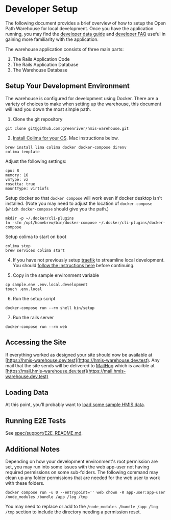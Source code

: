 # Developer Setup
The following document provides a brief overview of how to setup the Open Path Warehouse for local development.  Once you have the application running, you may find the [developer data guide](developer_data.md) and [developer FAQ](developer_faq.md) useful in gaining more familiarity with the application.

The warehouse application consists of three main parts:
1. The Rails Application Code
2. The Rails Application Database
3. The Warehouse Database

## Setup Your Development Environment
The warehouse is configured for development using Docker.  There are a variety of choices to make when setting up the warehouse, this document will lead you down the most simple path.

1. Clone the git repository
```
git clone git@github.com:greenriver/hmis-warehouse.git
```
2. [Install Colima for your OS](https://github.com/abiosoft/colima).  Mac instructions below.

```
brew install lima colima docker docker-compose direnv
colima template
```

Adjust the following settings:
```
cpu: 8
memory: 16
vmType: vz
rosetta: true
mountType: virtiofs
```

Setup docker so that `docker compose` will work even if docker desktop isn't installed.  (Note you may need to adjust the location of `docker-compose` (`which docker-compose` should give you the path.)
```
mkdir -p ~/.docker/cli-plugins
ln -sfn /opt/homebrew/bin/docker-compose ~/.docker/cli-plugins/docker-compose
```

Setup colima to start on boot
```
colima stop
brew services colima start
```

4. If you have not previously setup [traefik](http://traefik.io/) to streamline local development. You should [follow the instructions here](developer-networking.md) before continuing.

5. Copy in the sample environment variable
```
cp sample.env .env.local.development
touch .env.local
```

6. Run the setup script
```
docker-compose run --rm shell bin/setup
```

7. Run the rails server
```
docker-compose run --rm web
```

## Accessing the Site

If everything worked as designed your site should now be available at [https://hmis-warehouse.dev.test](https://hmis-warehouse.dev.test).  Any mail that the site sends will be delivered to [MailHog](https://github.com/mailhog/MailHog) which is availble at [https://mail.hmis-warehouse.dev.test](https://mail.hmis-warehouse.dev.test)

## Loading Data
At this point, you'll probably want to [load some sample HMIS data](developer_data.md).


## Running E2E Tests
See [spec/support/E2E_README.md](../spec/support/E2E_README.md).

## Additional Notes

Depending on how your development environment's root permission are set, you may run into some issues with the web app-user not having required permissions on some sub-folders. The following command may clean up any folder permissions that are needed for the web user to work with these folders.

`docker compose run -u 0 --entrypoint='' web chown -R app-user:app-user /node_modules /bundle /app /log /tmp`

You may need to replace or add to the `/node_modules /bundle /app /log /tmp` section to include the directory needing a permission reset.
